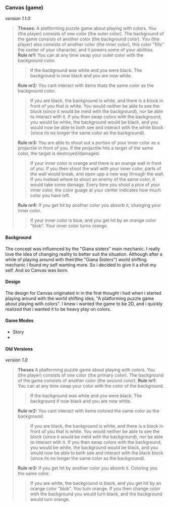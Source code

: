 ### __Canvas (game)__

_version 1.1.0_
>__Theses:__
>A platforming puzzle game about playing with colors.
>You (the player) consists of one color (the outer color).
>The background of the game consists of another color (the background color).
>You (the player) also consists of another color (the inner color), this color "fills" the center of your character, 
>and it powers some of your abilities.
>__Rule nr1:__ You can at any time swap your outer color with the background color.
>>If the background was white and you were black.
>>The background is now black and you are now white.
>
>__Rule nr2:__ You cant interact with items thats the same color as the background color. 
>>If you are black, the background is white, and there is a block in front of you that is white.
>>You would neither be able to see the block (since it would be meld with the background), nor be able to interact with it.
>>If you then swap colors with the background, you would be white, the background would be black, and you would now be able to both see and interact with the white block (since its no longer the same color as the background).
> 
>__Rule nr3:__ You are able to shoot out a portion of your inner color as a projectile in front of you.
> If the projectile hits a target of the same color, the target is destroyed/damaged.
>>If your inner color is orange and there is an orange wall in front of you.
>>If you then shoot the wall with your inner color, parts of the wall would break, and open upp a new way through the wall.
>>If you instead where to shoot an enemy of the same color, it would take some damage.
>Every time you shoot a pice of your inner color, the color guage at your center indicates how much color you have left.
>
>__Rule nr4:__ If you get hit by another color you absorb it, changing your inner color.
>>If your inner color is blue, and you get hit by an orange color "blob". Your inner color turns orange.
 


#### __Background__
The concept was influenced by the "Giana sisters" main mechanic. 
I really love the idea of changing reality to better suit the situation.
Although after a while of playing around with their(the "Giana Sisters") world shifting mechanic i found my self wanting more.
So i decided to give it a shot my self.
And so Canvas was born.

#### __Design__
The design for Canvas originated in in the first thought i had when i started playing around with the world shifting idea, "A platforming puzzle game about playing with colors".
I knew i wanted the game to be 2D, and i quickly realized that i wanted it to be heavy play on colors.

#### __Game Modes__
* Story
* 

#### __Old Versions__
_version 1.0_
>__Theses__
>A platforming puzzle game about playing with colors.
>You (the player) consists of one color (the primary color).
>The background of the game consists of another color (the second color).
>__Rule nr1:__ You can at any time swap your color with the color of the background.
>>If the background was white and you were black.
>>The background if now black and you are now white.
>
>__Rule nr2:__ You cant interact with items colored the same color as the background. 
>>If you are black, the background is white, and there is a block in front of you that is white.
>>You would neither be able to see the block (since it would be meld with the background), nor be able to interact with it.
>>If you then swap colors with the background, you would be white, the background would be black, and you would now be able to both see and interact with the black block (since its no longer the same color as the background).
>
>__Rule nr3:__ If you get hit by another color you absorb it.  Coloring you the  same color.
>>If you are white, the background is black, and you get hit by an orange color "blob". You turn orange.
>>If you then change color with the background you would turn black, and the background would turn orange.

